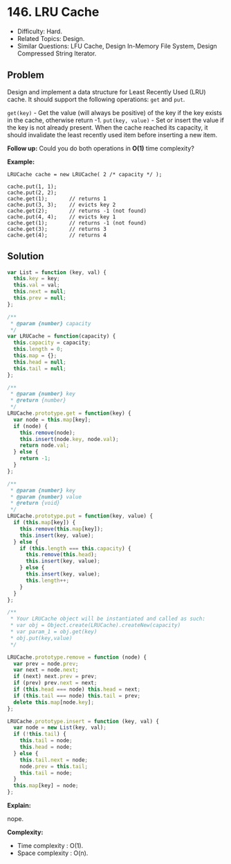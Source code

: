 # 146. LRU Cache

- Difficulty: Hard.
- Related Topics: Design.
- Similar Questions: LFU Cache, Design In-Memory File System, Design Compressed String Iterator.

## Problem

Design and implement a data structure for Least Recently Used (LRU) cache. It should support the following operations: ```get``` and ```put```.

```get(key)``` - Get the value (will always be positive) of the key if the key exists in the cache, otherwise return -1.
```put(key, value)``` - Set or insert the value if the key is not already present. When the cache reached its capacity, it should invalidate the least recently used item before inserting a new item.

**Follow up:**
Could you do both operations in **O(1)** time complexity?

**Example:**
```
LRUCache cache = new LRUCache( 2 /* capacity */ );

cache.put(1, 1);
cache.put(2, 2);
cache.get(1);       // returns 1
cache.put(3, 3);    // evicts key 2
cache.get(2);       // returns -1 (not found)
cache.put(4, 4);    // evicts key 1
cache.get(1);       // returns -1 (not found)
cache.get(3);       // returns 3
cache.get(4);       // returns 4
```

## Solution

```javascript
var List = function (key, val) {
  this.key = key;
  this.val = val;
  this.next = null;
  this.prev = null;
};

/**
 * @param {number} capacity
 */
var LRUCache = function(capacity) {
  this.capacity = capacity;
  this.length = 0;
  this.map = {};
  this.head = null;
  this.tail = null;
};

/** 
 * @param {number} key
 * @return {number}
 */
LRUCache.prototype.get = function(key) {
  var node = this.map[key];
  if (node) {
    this.remove(node);
    this.insert(node.key, node.val);
    return node.val;
  } else {
    return -1;
  }
};

/** 
 * @param {number} key 
 * @param {number} value
 * @return {void}
 */
LRUCache.prototype.put = function(key, value) {
  if (this.map[key]) {
    this.remove(this.map[key]);
    this.insert(key, value);
  } else {
    if (this.length === this.capacity) {
      this.remove(this.head);
      this.insert(key, value);
    } else {
      this.insert(key, value);
      this.length++;
    }
  }
};

/** 
 * Your LRUCache object will be instantiated and called as such:
 * var obj = Object.create(LRUCache).createNew(capacity)
 * var param_1 = obj.get(key)
 * obj.put(key,value)
 */

LRUCache.prototype.remove = function (node) {
  var prev = node.prev;
  var next = node.next;
  if (next) next.prev = prev;
  if (prev) prev.next = next;
  if (this.head === node) this.head = next;
  if (this.tail === node) this.tail = prev;
  delete this.map[node.key];
};

LRUCache.prototype.insert = function (key, val) {
  var node = new List(key, val);
  if (!this.tail) {
    this.tail = node;
    this.head = node;
  } else {
    this.tail.next = node;
    node.prev = this.tail;
    this.tail = node;
  }
  this.map[key] = node;
};
```

**Explain:**

nope.

**Complexity:**

* Time complexity : O(1).
* Space complexity : O(n).
